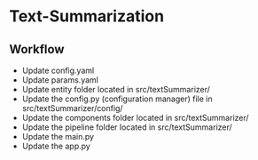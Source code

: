 # Text-Summarization

## Workflow

- Update config.yaml
- Update params.yaml
- Update entity folder located in src/textSummarizer/
- Update the config.py (configuration manager) file in src/textSummarizer/config/
- Update the components folder located in src/textSummarizer/ 
- Update the pipeline folder located in src/textSummarizer/
- Update the main.py
- Update the app.py